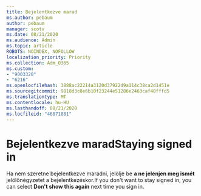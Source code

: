 ```yaml
---
title: Bejelentkezve marad
ms.author: pebaum
author: pebaum
manager: scotv
ms.date: 08/21/2020
ms.audience: Admin
ms.topic: article
ROBOTS: NOINDEX, NOFOLLOW
localization_priority: Priority
ms.collection: Adm_O365
ms.custom:
- "9003320"
- "6216"
ms.openlocfilehash: 3888ac22214a3120d37922d9a114c38ca2d1451e
ms.sourcegitcommit: 9818d3c8e6b10f23244e51286e2463caf48fffd5
ms.translationtype: MT
ms.contentlocale: hu-HU
ms.lasthandoff: 08/21/2020
ms.locfileid: "46871881"
---
```

# <a name="staying-signed-in"></a><span data-ttu-id="96a31-102">Bejelentkezve marad</span><span class="sxs-lookup"><span data-stu-id="96a31-102">Staying signed in</span></span>

<span data-ttu-id="96a31-103">Ha nem szeretne bejelentkezve maradni, jelölje be **a ne jelenjen meg ismét** jelölőnégyzetet a bejelentkezéskor.</span><span class="sxs-lookup"><span data-stu-id="96a31-103">If you don't want to stay signed in, you can select **Don't show this again** next time you sign in.</span></span>